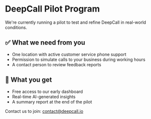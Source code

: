 # DeepCall Pilot Program

We're currently running a pilot to test and refine DeepCall in real-world conditions.

## ✅ What we need from you
- One location with active customer service phone support
- Permission to simulate calls to your business during working hours
- A contact person to review feedback reports

## 🎯 What you get
- Free access to our early dashboard
- Real-time AI-generated insights
- A summary report at the end of the pilot

Contact us to join: [contact@deepcall.io](mailto:contact@deepcall.io)